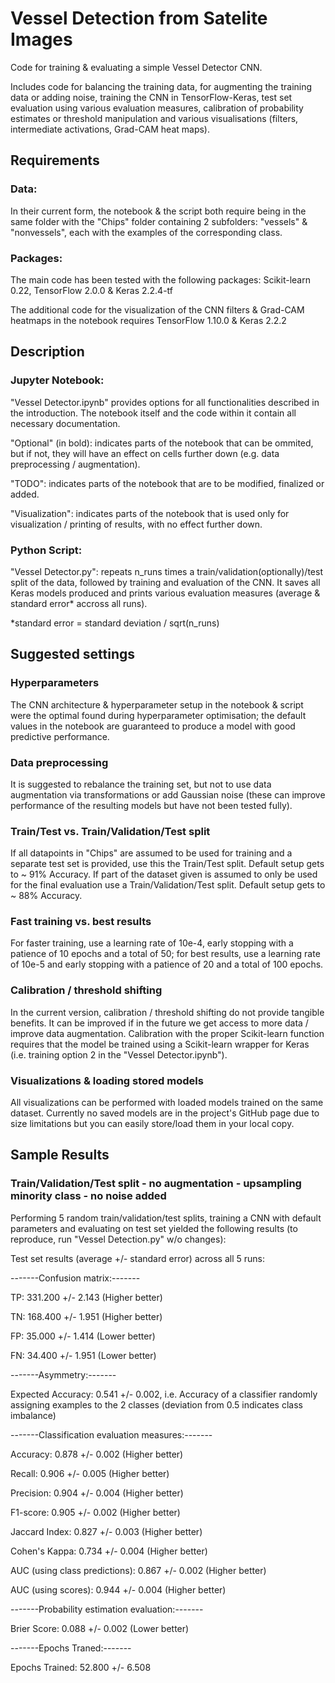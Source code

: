 # Vessel Detection from Satelite Images
Code for training & evaluating a simple Vessel Detector CNN.

Includes code for balancing the training data, for augmenting the training data or adding noise, training the CNN in TensorFlow-Keras, test set evaluation using various evaluation measures, calibration of probability estimates or threshold manipulation and various visualisations (filters, intermediate activations, Grad-CAM heat maps).

## Requirements
### Data:
In their current form, the notebook & the script both require being in the same folder with the "Chips" folder containing 2 subfolders: "vessels" & "nonvessels", each with the examples of the corresponding class.

### Packages:
The main code has been tested with the following packages: Scikit-learn 0.22, TensorFlow 2.0.0 & Keras 2.2.4-tf

The additional code for the visualization of the CNN filters & Grad-CAM heatmaps in the notebook requires TensorFlow 1.10.0 & Keras 2.2.2

## Description

### Jupyter Notebook:
"Vessel Detector.ipynb" provides options for all functionalities described in the introduction. The notebook itself and the code within it contain all necessary documentation.

"Optional" (in bold): indicates parts of the notebook that can be ommited, but if not, they will have an effect on cells further down (e.g. data preprocessing / augmentation).

"TODO": indicates parts of the notebook that are to be modified, finalized or added.

"Visualization": indicates parts of the notebook that is used only for visualization / printing of results, with no effect further down.

### Python Script:
"Vessel Detector.py": repeats n_runs times a train/validation(optionally)/test split of the data, followed by training and evaluation of the CNN. It saves all Keras models produced and prints various evaluation measures (average & standard error* accross all runs).

*standard error = standard deviation / sqrt(n_runs) 

## Suggested settings

### Hyperparameters
The CNN architecture & hyperparameter setup in the notebook & script were the optimal found during hyperparameter optimisation; the default values in the notebook are guaranteed to produce a model with good predictive performance.

### Data preprocessing 
It is suggested to rebalance the training set, but not to use data augmentation via transformations or add Gaussian noise (these can improve performance of the resulting models but have not been tested fully).

### Train/Test vs. Train/Validation/Test split
If all datapoints in "Chips" are assumed to be used for training and a separate test set is provided, use this the Train/Test split. Default setup gets to ~ 91% Accuracy. If part of the dataset given is assumed to only be used for the final evaluation use a Train/Validation/Test split. Default setup gets to ~ 88% Accuracy.

### Fast training vs. best results
For faster training, use a learning rate of 10e-4,  early stopping with a patience of 10 epochs and a total of 50; for best results, use a learning rate of 10e-5 and early stopping with a patience of 20 and a total of 100 epochs.

### Calibration / threshold shifting
In the current version, calibration / threshold shifting do not provide tangible benefits. It can be improved if in the future we get access to more data / improve data augmentation. Calibration with the proper Scikit-learn function requires that the model be trained using a Scikit-learn wrapper for Keras (i.e. training option 2 in the "Vessel Detector.ipynb").

### Visualizations & loading stored models
All visualizations can be performed with loaded models trained on the same dataset. Currently no saved models are in the project's GitHub page due to size limitations but you can easily store/load them in your local copy.

## Sample Results

### Train/Validation/Test split - no augmentation - upsampling minority class - no noise added
Performing 5 random train/validation/test splits, training a CNN with default parameters and evaluating on test set yielded the following results (to reproduce, run "Vessel Detection.py" w/o changes):

Test set results (average +/- standard error) across all 5 runs:

-------Confusion matrix:-------

TP: 331.200 +/- 2.143   (Higher better)
 
TN: 168.400 +/- 1.951   (Higher better)

FP: 35.000 +/- 1.414    (Lower better)

FN: 34.400 +/- 1.951    (Lower better)

-------Asymmetry:-------

Expected Accuracy: 0.541 +/- 0.002, i.e. Accuracy of a classifier randomly assigning examples to the 2 classes (deviation from 0.5 indicates class imbalance)

-------Classification evaluation measures:-------

Accuracy:  0.878 +/- 0.002              		      (Higher better)

Recall:  0.906 +/- 0.005                		      (Higher better)

Precision:  0.904 +/- 0.004             		      (Higher better)

F1-score:  0.905 +/- 0.002              		      (Higher better)

Jaccard Index:  0.827 +/- 0.003         		      (Higher better)

Cohen's Kappa:  0.734 +/- 0.004                 (Higher better)

AUC (using class predictions):  0.867 +/- 0.002 (Higher better)

AUC (using scores):  0.944 +/- 0.004            (Higher better)

-------Probability estimation evaluation:-------

Brier Score:  0.088 +/- 0.002   (Lower better)

-------Epochs Traned:-------

Epochs Trained: 52.800 +/- 6.508
